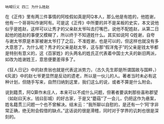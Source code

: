    呐喊衍义 四二 为什么姓赵 

   在《正传》里有两三件事情的阿桂假如真是阿Q本人，那么他是有姓的，他姓谢，他有一个哥哥叫作谢阿有。可是这《正传》中所要的并不是呆板的史实，本文说他似乎是姓赵，这样可以让秀才的父亲赵太爷叫去打嘴巴，说他不配姓赵，从第二日起他的姓赵的事便又模糊了，所以终于不知道姓什么。其实如说阿 Q姓谢，自夸与谢太爷原是本家被谢太爷打了之后，不准姓谢，也是可以的，但这样也就没有多大意思了。为什么呢？秀才的父亲是赵太爷，这与那“假洋鬼子”的父亲是钱太爷都是特别有意义的，这《百家姓》的头两名的姓氏正代表着中国士大夫的新旧两派，如改为姓谢姓王，意思便要差得多了。

   《狂人日记》中的赵贵翁也就是代表这派势力，（古久先生即是所谓国故与国粹，）《风波》中的赵七爷更显然是反动的遗老，所以是一伙儿的人。著者当时未必有这种计划，但随手写来，自然归纳到这里，我们这么的说，或者不算是什么附会。

   说到籍贯，阿Q算作未庄人，本来可以不成什么问题，但著者要讽刺那些喜称郡望（如赵曰天水，钱曰彭城）的好古家，于是又“蘑菇”了一会儿，仍把这作为悬案，姓名籍贯三问题一个也不曾解决。结末云：“我所聊以自慰的，是还有一个‘阿’字非常正确，绝无附会假借的缺点。”这话说的很是滑稽，同时对于学界的讥刺也很是深刻的。

